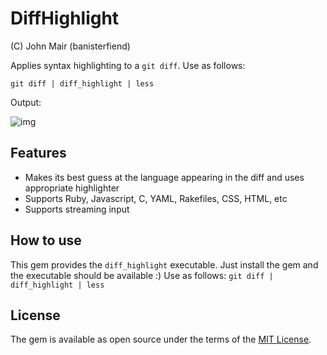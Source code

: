 
# DiffHighlight

(C) John Mair (banisterfiend)

Applies syntax highlighting to a `git diff`. Use as follows:

```
git diff | diff_highlight | less
```

Output:

![img](https://i.imgur.com/DcO4txF.png)


## Features

* Makes its best guess at the language appearing in the diff and uses appropriate highlighter
* Supports Ruby, Javascript, C, YAML, Rakefiles, CSS, HTML, etc
* Supports streaming input

## How to use

This gem provides the `diff_highlight` executable. Just install the gem and the executable should be available :)
Use as follows: `git diff | diff_highlight | less`

## License

The gem is available as open source under the terms of the [MIT License](https://opensource.org/licenses/MIT).
